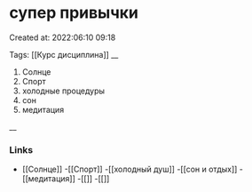 # супер привычки

Created at: 2022:06:10 09:18

Tags: [[Курс дисциплина]]
__ 

1. Солнце
2. Спорт
3. холодные процедуры
4. сон
5. медитация

__

### Links
- [[Солнце]]
-[[Спорт]]
-[[холодный душ]]
-[[сон и отдых]]
-[[медитация]]
-[[]]
-[[]]